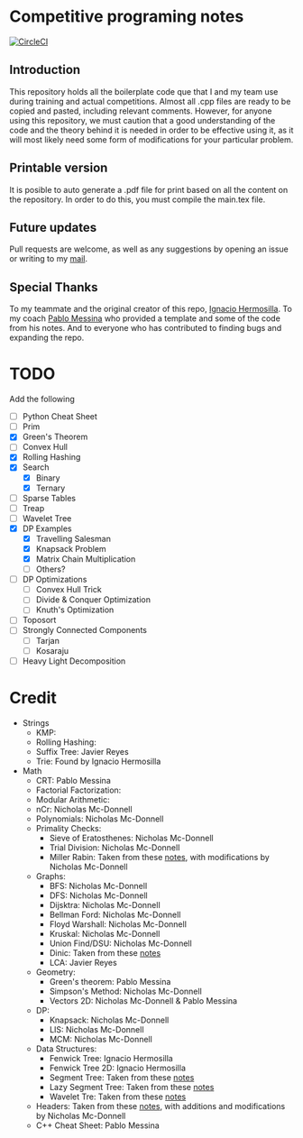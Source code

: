 # Competitive programing notes
[![CircleCI](https://circleci.com/gh/N9199/apuntes_icpc.svg?style=svg)](https://circleci.com/gh/N9199/apuntes_icpc)
## Introduction

This repository holds all the boilerplate code que that I and my team use during training and actual competitions. Almost all .cpp files are ready to be copied and pasted, including relevant comments. However, for anyone using this repository, we must caution that a good understanding of the code and the theory behind it is needed in order to be effective using it, as it will most likely need some form of modifications for your particular problem.

## Printable version

It is posible to auto generate a .pdf file for print based on all the content on the repository. In order to do this, you must compile the main.tex file.

## Future updates

Pull requests are welcome, as well as any suggestions by opening an issue or writing to my [mail](namcdonnell@uc.cl).
## Special Thanks

To my teammate and the original creator of this repo, [Ignacio Hermosilla](https://github.com/ignaciohermosillacornejo). To my coach [Pablo Messina](https://github.com/PabloMessina) who provided a template and some of the code from his notes. And to everyone who has contributed to finding bugs and expanding the repo.

# TODO
Add the following
- [ ] Python Cheat Sheet
- [ ] Prim
- [x] Green's Theorem
- [ ] Convex Hull
- [x] Rolling Hashing
- [x] Search
  - [x] Binary
  - [x] Ternary
- [ ] Sparse Tables
- [ ] Treap
- [ ] Wavelet Tree
- [x] DP Examples
  - [x] Travelling Salesman
  - [x] Knapsack Problem
  - [x] Matrix Chain Multiplication
  - [ ] Others?
- [ ] DP Optimizations
  - [ ] Convex Hull Trick
  - [ ] Divide & Conquer Optimization
  - [ ] Knuth's Optimization
- [ ] Toposort
- [ ] Strongly Connected Components
  - [ ] Tarjan
  - [ ] Kosaraju
- [ ] Heavy Light Decomposition

# Credit
- Strings
  - KMP:
  - Rolling Hashing:
  - Suffix Tree: Javier Reyes
  - Trie: Found by Ignacio Hermosilla
- Math
  - CRT: Pablo Messina
  - Factorial Factorization:
  - Modular Arithmetic:
  - nCr: Nicholas Mc-Donnell
  - Polynomials: Nicholas Mc-Donnell
  - Primality Checks:
    - Sieve of Eratosthenes: Nicholas Mc-Donnell
    - Trial Division: Nicholas Mc-Donnell
    - Miller Rabin: Taken from these [notes](https://docs.google.com/document/d/1rcex_saP4tExbbU62qGUjR3eenxOh-50i9Y45WtHkc4/edit), with modifications by Nicholas Mc-Donnell
  - Graphs:
    - BFS: Nicholas Mc-Donnell
    - DFS: Nicholas Mc-Donnell
    - Dijsktra: Nicholas Mc-Donnell
    - Bellman Ford: Nicholas Mc-Donnell
    - Floyd Warshall: Nicholas Mc-Donnell
    - Kruskal: Nicholas Mc-Donnell
    - Union Find/DSU: Nicholas Mc-Donnell
    - Dinic: Taken from these [notes](https://docs.google.com/document/d/1rcex_saP4tExbbU62qGUjR3eenxOh-50i9Y45WtHkc4/edit)
    - LCA: Javier Reyes
  - Geometry:
    - Green's theorem: Pablo Messina
    - Simpson's Method: Nicholas Mc-Donnell
    - Vectors 2D: Nicholas Mc-Donnell & Pablo Messina
  - DP:
    - Knapsack: Nicholas Mc-Donnell
    - LIS: Nicholas Mc-Donnell
    - MCM: Nicholas Mc-Donnell
  - Data Structures:
    - Fenwick Tree: Ignacio Hermosilla
    - Fenwick Tree 2D: Ignacio Hermosilla
    - Segment Tree: Taken from these [notes](https://docs.google.com/document/d/1rcex_saP4tExbbU62qGUjR3eenxOh-50i9Y45WtHkc4/edit)
    - Lazy Segment Tree: Taken from these [notes](https://docs.google.com/document/d/1rcex_saP4tExbbU62qGUjR3eenxOh-50i9Y45WtHkc4/edit)
    - Wavelet Tre: Taken from these [notes](https://docs.google.com/document/d/1rcex_saP4tExbbU62qGUjR3eenxOh-50i9Y45WtHkc4/edit)
  - Headers: Taken from these [notes](https://docs.google.com/document/d/1rcex_saP4tExbbU62qGUjR3eenxOh-50i9Y45WtHkc4/edit), with additions and modifications by Nicholas Mc-Donnell
  - C++ Cheat Sheet: Pablo Messina
